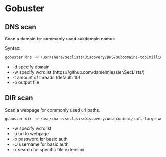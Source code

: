 # Gobuster

## DNS scan

Scan a domain for commonly used subdomain names

Syntax:
```sh
gobuster dns -w /usr/share/seclists/Discovery/DNS/subdomains-top1million-5000.txt -d 10.129.15.155
```

<ul>
  <li>-d specify domain</li>
  <li>-w specify wordlist (https://github.com/danielmiessler/SecLists/)</li>
  <li>-t amount of threads (default: 10)</li>
  <li>-o output file</li>
</ul>


## DIR scan

Scan a webpage for commonly used url paths.

```sh
gobuster dir -w /usr/share/seclists/Discovery/Web-Content/raft-large-words.txt -u 10.129.15.155
```

<ul>
  <li>-w specify wordlist</li>
  <li>-u url to webpage</li>
  <li>-p password for basic auth</li>
  <li>-U username for basic auth</li>
  <li>-x search for specific file extension</li>
</ul>
